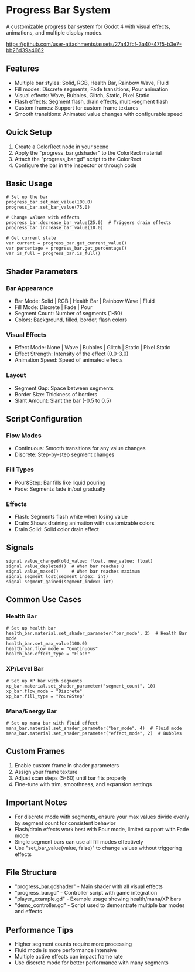 # Progress Bar System

A customizable progress bar system for Godot 4 with visual effects, animations, and multiple display modes.



https://github.com/user-attachments/assets/27a43fcf-3a40-47f5-b3e7-bb26d39a4662



## Features

  * Multiple bar styles: Solid, RGB, Health Bar, Rainbow Wave, Fluid
  * Fill modes: Discrete segments, Fade transitions, Pour animation  
  * Visual effects: Wave, Bubbles, Glitch, Static, Pixel Static
  * Flash effects: Segment flash, drain effects, multi-segment flash
  * Custom frames: Support for custom frame textures
  * Smooth transitions: Animated value changes with configurable speed

## Quick Setup

1. Create a ColorRect node in your scene
2. Apply the "progress_bar.gdshader" to the ColorRect material
3. Attach the "progress_bar.gd" script to the ColorRect
4. Configure the bar in the inspector or through code

## Basic Usage
```
# Set up the bar
progress_bar.set_max_value(100.0)
progress_bar.set_bar_value(75.0)

# Change values with effects
progress_bar.decrease_bar_value(25.0)  # Triggers drain effects
progress_bar.increase_bar_value(10.0)

# Get current state
var current = progress_bar.get_current_value()
var percentage = progress_bar.get_percentage()
var is_full = progress_bar.is_full()
```

## Shader Parameters

### Bar Appearance
  * Bar Mode: Solid | RGB | Health Bar | Rainbow Wave | Fluid
  * Fill Mode: Discrete | Fade | Pour
  * Segment Count: Number of segments (1-50)
  * Colors: Background, filled, border, flash colors

### Visual Effects
  * Effect Mode: None | Wave | Bubbles | Glitch | Static | Pixel Static
  * Effect Strength: Intensity of the effect (0.0-3.0)
  * Animation Speed: Speed of animated effects

### Layout
  * Segment Gap: Space between segments
  * Border Size: Thickness of borders
  * Slant Amount: Slant the bar (-0.5 to 0.5)

## Script Configuration

### Flow Modes
  * Continuous: Smooth transitions for any value changes
  * Discrete: Step-by-step segment changes

### Fill Types  
  * Pour&Step: Bar fills like liquid pouring
  * Fade: Segments fade in/out gradually

### Effects
  * Flash: Segments flash white when losing value
  * Drain: Shows draining animation with customizable colors
  * Drain Solid: Solid color drain effect

## Signals

```
signal value_changed(old_value: float, new_value: float)           
signal value_depleted()  # When bar reaches 0                      
signal value_maxed()     # When bar reaches maximum                
signal segment_lost(segment_index: int)                            
signal segment_gained(segment_index: int)                          
```

## Common Use Cases

### Health Bar
```
# Set up health bar                                                          
health_bar.material.set_shader_parameter("bar_mode", 2)  # Health Bar mode   
health_bar.set_max_value(100.0)                                              
health_bar.flow_mode = "Continuous"                                          
health_bar.effect_type = "Flash"                                             
```

### XP/Level Bar
```
# Set up XP bar with segments                                                
xp_bar.material.set_shader_parameter("segment_count", 10)                    
xp_bar.flow_mode = "Discrete"                                                
xp_bar.fill_type = "Pour&Step"                                               
```

### Mana/Energy Bar
```
# Set up mana bar with fluid effect                                         
mana_bar.material.set_shader_parameter("bar_mode", 4)  # Fluid mode         
mana_bar.material.set_shader_parameter("effect_mode", 2)  # Bubbles         
```

## Custom Frames

1. Enable custom frame in shader parameters
2. Assign your frame texture
3. Adjust scan steps (5-60) until bar fits properly
4. Fine-tune with trim, smoothness, and expansion settings

## Important Notes

- For discrete mode with segments, ensure your max values divide evenly by segment count for consistent behavior
- Flash/drain effects work best with Pour mode, limited support with Fade mode
- Single segment bars can use all fill modes effectively
- Use "set_bar_value(value, false)" to change values without triggering effects

## File Structure

- "progress_bar.gdshader" - Main shader with all visual effects
- "progress_bar.gd" - Controller script with game integration
- "player_example.gd" - Example usage showing health/mana/XP bars
- "demo_controller.gd" - Script used to demosntrate multiple bar modes and effects

## Performance Tips

- Higher segment counts require more processing
- Fluid mode is more performance intensive
- Multiple active effects can impact frame rate
- Use discrete mode for better performance with many segments

